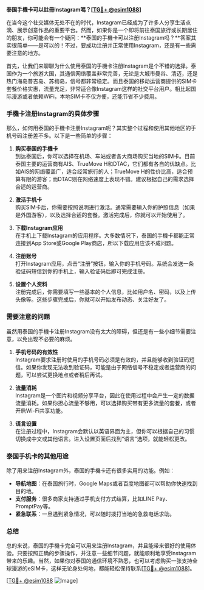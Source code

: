 **泰国手機卡可以註冊Instagram嗎？[[TG💪+ @esim1088](https://t.me/s/esim1088)]**

在当今这个社交媒体无处不在的时代，Instagram已经成为了许多人分享生活点滴、展示创意作品的重要平台。然而，如果你是一个即将前往泰国旅行或长期居住的朋友，你可能会有一个疑问：**泰国的手機卡可以注册Instagram吗？**答案其实很简单——是可以的！不过，要成功注册并正常使用Instagram，还是有一些需要注意的地方。

首先，让我们来聊聊为什么使用泰国的手機卡注册Instagram是个不错的选择。泰国作为一个旅游大国，其通信网络覆盖非常完善，无论是大城市曼谷、清迈，还是热门海岛普吉岛、苏梅岛，信号都非常稳定。而且泰国的移动运营商提供的SIM卡套餐价格实惠，流量充足，非常适合像Instagram这样的社交平台用户。相比起国际漫游或者依赖WiFi，本地SIM卡不仅方便，还能节省不少费用。

### 手機卡注册Instagram的具体步骤

那么，如何用泰国的手機卡注册Instagram呢？其实整个过程和使用其他地区的手机号码注册差不多。以下是一些简单的步骤：

1. **购买泰国的手機卡**  
   到达泰国后，你可以选择在机场、车站或者各大商场购买当地的SIM卡。目前泰国主要的运营商有AIS、TrueMove H和DTAC，它们都有各自的优缺点。比如AIS的网络覆盖广，适合经常旅行的人；TrueMove H的性价比高，适合预算有限的游客；而DTAC则在网络速度上表现不错。建议根据自己的需求选择合适的运营商。

2. **激活手机卡**  
   购买SIM卡后，你需要按照说明进行激活。通常需要输入你的护照信息（如果是外国游客），以及选择合适的套餐。激活完成后，你就可以开始使用了。

3. **下载Instagram应用**  
   在手机上下载Instagram的应用程序。大多数情况下，泰国的手機卡都能正常连接到App Store或Google Play商店，所以下载应用应该不成问题。

4. **注册账号**  
   打开Instagram应用，点击“注册”按钮，输入你的手机号码。系统会发送一条验证码短信到你的手机上，输入验证码后即可完成注册。

5. **设置个人资料**  
   注册完成后，你需要填写一些基本的个人信息，比如用户名、密码，以及上传头像等。这些步骤完成后，你就可以开始发布动态、关注好友了。

### 需要注意的问题

虽然用泰国的手機卡注册Instagram没有太大的障碍，但还是有一些小细节需要注意，以免出现不必要的麻烦。

1. **手机号码的有效性**  
   Instagram要求注册时使用的手机号码必须是有效的，并且能够收到验证码短信。如果你发现无法收到验证码，可能是由于网络信号不稳定或者运营商的问题，可以尝试更换地点或者稍后再试。

2. **流量消耗**  
   Instagram是一个图片和视频分享平台，因此在使用过程中会产生一定的数据流量消耗。如果你担心流量不够用，可以选择购买带有更多流量的套餐，或者开启Wi-Fi共享功能。

3. **语言设置**  
   在注册过程中，Instagram会默认以英语界面为主，但你可以根据自己的习惯切换成中文或其他语言。进入设置页面后找到“语言”选项，就能轻松更改。

### 泰国手机卡的其他用途

除了用来注册Instagram外，泰国的手機卡还有很多实用的功能。例如：

- **导航地图**：在泰国旅行时，Google Maps或者百度地图都可以帮助你快速找到目的地。
- **支付服务**：很多商家支持通过手机支付方式结算，比如LINE Pay、PromptPay等。
- **紧急联系**：一旦遇到紧急情况，可以随时拨打当地的急救电话求助。

### 总结

总的来说，泰国的手機卡完全可以用来注册Instagram，并且能带来很好的使用体验。只要按照正确的步骤操作，并注意一些细节问题，就能顺利地享受Instagram带来的乐趣。当然，如果你对泰国的通信环境不熟悉，也可以考虑购买一张支持全球漫游的eSIM卡，这样无论身处何地，都能轻松保持联系[[TG💪+ @esim1088](https://t.me/s/esim1088)]。

[[TG💪+ @esim1088](https://t.me/s/esim1088) ![Image](https://i.postimg.cc/4NQfJmqS/Snipaste-2025-05-13-00-14-12.png)]